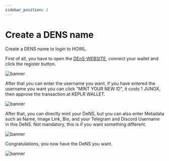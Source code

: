 ```yaml
---
sidebar_position: 2
---
```


# Create a DENS name

Create a DENS name to login to HOWL.

First of all, you have to open the [DEnS-WEBSITE](https://dens.vercel.app/), connect your wallet and click the register button.

![banner](pathname:///static/img/Screenshot_25.png)

After that you can enter the username you want, if you have entered the username you want you can click "MINT YOUR NEW ID", it costs 1 JUNOX, then approve the transaction at KEPLR WALLET.

![banner](pathname:///static/img/Screenshot_26.png)

After that, you can directly mint your DeNS, but you can also enter Metadata such as Name, Image Link, Bio, and your Telegram and Discord Username in this DeNS. Not mandatory, this is if you want something different.

![banner](pathname:///static/img/Screenshot_27.png)

Congratulations, you now have the DeNS you want.

![banner](pathname:///static/img/Screenshot_28.png)
